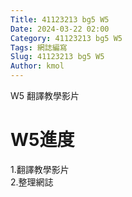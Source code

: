 ```yaml
---
Title: 41123213 bg5 W5
Date: 2024-03-22 02:00
Category: 41123213 bg5 W5
Tags: 網誌編寫
Slug: 41123213 bg5 W5
Author: kmol
---
```


W5 翻譯教學影片

<!-- PELICAN_END_SUMMARY -->

# W5進度

1.翻譯教學影片<br>
2.整理網誌<br>


